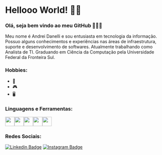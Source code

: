 # Hellooo World! 👨‍💻

### Olá, seja bem vindo ao meu GitHub 👏🎊🎉

Meu nome é Andrei Danelli e sou entusiasta em tecnologia da informação. Possuo alguns conhecimentos e experiências
nas áreas de infraestrutura, suporte e desenvolvimento de softwares. Atualmente trabalhando como Analista de TI.
Graduando em Ciência da Computação pela Universidade Federal da Fronteira Sul.

### Hobbies:
-  🎵
-  🎮
-  🖥️

### Linguagens e Ferramentas:
<img src="https://img.icons8.com/color/48/000000/html-5--v1.ico" width="30"><img src="https://img.icons8.com/color/48/000000/javascript--v1.ico" width="30"><img src="https://img.icons8.com/color/48/000000/css3.png" width="30"><img src="https://img.icons8.com/color/48/000000/git.png" width="30"><img src="https://img.icons8.com/color/48/000000/console.png" width="30">


### Redes Sociais:
[![Linkedin Badge](https://img.shields.io/badge/-LinkedIn-blue?style=flat-square&logo=Linkedin&logoColor=white&link=https://www.linkedin.com/in/andrei-danelli-a884141a4/)](https://www.linkedin.com/in/andrei-danelli-a884141a4/)
[![Instagram Badge](https://img.shields.io/badge/-Instagram-gray?style=flat-square&logo=Instagram&LogoColor=white&link=https://www.instagram.com/_andreidanelli_/)](https://www.instagram.com/_andreidanelli_/)
